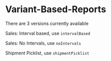 # Variant-Based-Reports

There are 3 versions currently available

Sales: Interval based, use `intervalBased`

Sales: No Intervals, use `noIntervals`

Shipment Picklist, use `shipmentPicklist`
